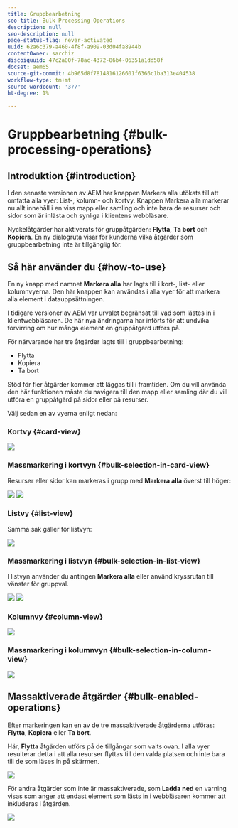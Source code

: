 ```yaml
---
title: Gruppbearbetning
seo-title: Bulk Processing Operations
description: null
seo-description: null
page-status-flag: never-activated
uuid: 62a6c379-a460-4f8f-a909-03d04fa8944b
contentOwner: sarchiz
discoiquuid: 47c2a80f-78ac-4372-86b4-06351a1dd58f
docset: aem65
source-git-commit: 4b965d8f7814816126601f6366c1ba313e404538
workflow-type: tm+mt
source-wordcount: '377'
ht-degree: 1%

---
```



# Gruppbearbetning {#bulk-processing-operations}

## Introduktion {#introduction}

I den senaste versionen av AEM har knappen Markera alla utökats till att omfatta alla vyer: List-, kolumn- och kortvy. Knappen Markera alla markerar nu allt innehåll i en viss mapp eller samling och inte bara de resurser och sidor som är inlästa och synliga i klientens webbläsare.

Nyckelåtgärder har aktiverats för gruppåtgärden: **Flytta**, **Ta bort** och **Kopiera**. En ny dialogruta visar för kunderna vilka åtgärder som gruppbearbetning inte är tillgänglig för.

## Så här använder du {#how-to-use}

En ny knapp med namnet **Markera alla** har lagts till i kort-, list- eller kolumnvyerna. Den här knappen kan användas i alla vyer för att markera alla element i datauppsättningen.

I tidigare versioner av AEM var urvalet begränsat till vad som lästes in i klientwebbläsaren. De här nya ändringarna har införts för att undvika förvirring om hur många element en gruppåtgärd utförs på.

För närvarande har tre åtgärder lagts till i gruppbearbetning:

* Flytta
* Kopiera
* Ta bort

Stöd för fler åtgärder kommer att läggas till i framtiden.
Om du vill använda den här funktionen måste du navigera till den mapp eller samling där du vill utföra en gruppåtgärd på sidor eller på resurser.

Välj sedan en av vyerna enligt nedan:

### Kortvy {#card-view}

![](assets/unu.png)

### Massmarkering i kortvyn {#bulk-selection-in-card-view}

Resurser eller sidor kan markeras i grupp med **Markera alla** överst till höger:

![](assets/doi.png) ![](assets/trei.png)

### Listvy {#list-view}

Samma sak gäller för listvyn:

![](assets/patru_modified.png)

### Massmarkering i listvyn {#bulk-selection-in-list-view}

I listvyn använder du antingen **Markera alla** eller använd kryssrutan till vänster för gruppval.

![](assets/cinci.png) ![](assets/sase.png)

### Kolumnvy {#column-view}

![](assets/sapte.png)

### Massmarkering i kolumnvyn {#bulk-selection-in-column-view}

![](assets/opt.png)

## Massaktiverade åtgärder {#bulk-enabled-operations}

Efter markeringen kan en av de tre massaktiverade åtgärderna utföras: **Flytta**, **Kopiera** eller **Ta bort**.

Här, **Flytta** åtgärden utförs på de tillgångar som valts ovan. I alla vyer resulterar detta i att alla resurser flyttas till den valda platsen och inte bara till de som läses in på skärmen.

![](assets/noua.png)

För andra åtgärder som inte är massaktiverade, som **Ladda ned** en varning visas som anger att endast element som lästs in i webbläsaren kommer att inkluderas i åtgärden.

![](assets/zece.png)
